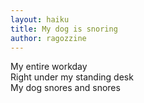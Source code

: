```yaml
---
layout: haiku
title: My dog is snoring
author: ragozzine
---
```


My entire workday <br />
Right under my standing desk <br />
My dog snores and snores <br />